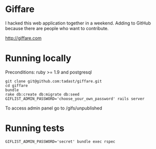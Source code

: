 # Giffare

I hacked this web application together in a weekend.
Adding to GitHub because there are people who want to contribute.

http://giffare.com

# Running locally

Preconditions: ruby >= 1.9 and postgresql

    git clone git@github.com:tadast/giffare.git
    cd giffare
    bundle
    rake db:create db:migrate db:seed
    GIFLIST_ADMIN_PASSWORD='choose_your_own_password' rails server

To access admin panel go to /gifs/unpublished

# Running tests

    GIFLIST_ADMIN_PASSWORD='secret' bundle exec rspec

